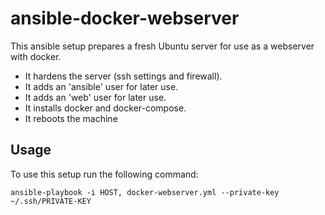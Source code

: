 # ansible-docker-webserver

This ansible setup prepares a fresh Ubuntu server for use as a webserver with docker.

- It hardens the server (ssh settings and firewall).
- It adds an 'ansible' user for later use.
- It adds an 'web' user for later use.
- It installs docker and docker-compose.
- It reboots the machine

## Usage

To use this setup run the following command:

`
ansible-playbook -i HOST, docker-webserver.yml --private-key ~/.ssh/PRIVATE-KEY
`